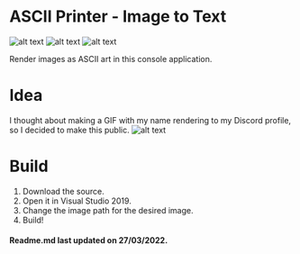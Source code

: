 # ASCII Printer - Image to Text
![alt text](https://img.shields.io/badge/C%23-100.0%25-blueviolet) ![alt text](https://img.shields.io/badge/lines-53-blueviolet) ![alt text](https://img.shields.io/badge/.NET%20Framework-4.5.2-blueviolet)

Render images as ASCII art in this console application.

# Idea

I thought about making a GIF with my name rendering to my Discord profile, so I decided to make this public.
![alt text](https://cdn.discordapp.com/attachments/873233728216891452/876964159890288650/banner.gif)

# Build
1. Download the source.
2. Open it in Visual Studio 2019.
3. Change the image path for the desired image.
4. Build!

#### Readme.md last updated on 27/03/2022.
